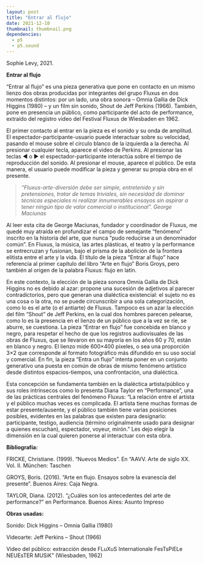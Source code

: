 ```yaml
---
layout: post
title: "Entrar al flujo"
date: 2021-12-10
thumbnail: thumbnail.png
dependencies:
  - p5
  - p5.sound
---
```


<div id="div-sketch" style="width: 100vw; max-width: 512px; text-align: center">
    <script type="text/javascript" src="sketch.js"></script>
</div>

Sophie Levy, 2021.

**Entrar al flujo**

“Entrar al flujo” es una pieza generativa que pone en contacto en un mismo lienzo dos obras producidas por integrantes del grupo Fluxus en dos momentos distintos: por un lado, una obra sonora – Omnia Gallia de Dick Higgins (1980) – y un film sin sonido, Shout de Jeff Perkins (1966). También, pone en presencia un público, como participante del acto de performance, extraído del registro video del Festival Fluxus de Wiesbaden en 1962.

El primer contacto al entrar en la pieza es el sonido y su onda de amplitud. El espectador-participante-usuario puede interactuar sobre su velocidad, pasando el mouse sobre el circulo blanco de la izquierda a la derecha. Al presionar cualquier tecla, aparece el video de Perkins. Al presionar las teclas &#9664; o &#9654; el espectador-participante interactúa sobre el tiempo de reproducción del sonido. Al presionar el mouse, aparece el público. De esta manera, el usuario puede modificar la pieza y generar su propia obra en el presente.

> _“Fluxus-arte-diversión debe ser simple, entretenido y sin pretensiones, tratar de temas triviales, sin necesidad de dominar técnicas especiales ni realizar innumerables ensayos sin aspirar a tener ningún tipo de valor comercial o institucional”. George Maciunas_

Al leer esta cita de George Maciunas, fundador y coordinador de Fluxus, me quedé muy atraída en profundizar el campo de semejante “fenómeno” inscrito en la historia del arte, que nunca “pudo reducirse a un denominador común”. En Fluxus, la música, las artes plásticas, el teatro y la performance se entrecruzan y fusionan, bajo el prisma de la abolición de la frontera elitista entre el arte y la vida. El título de la pieza “Entrar al flujo” hace referencia al primer capítulo del libro “Arte en flujo” Boris Groys, pero también al origen de la palabra Fluxus: flujo en latín.

En este contexto, la elección de la pieza sonora Omnia Gallia de Dick Higgins no es debido al azar: propone una sucesión de adjetivos al parecer contradictorios, pero que generan una dialéctica existencial: el sujeto no es una cosa o la otra, no se puede circunscribir a una sola categorización, como lo es el arte (o el antiarte) de Fluxus. Tampoco es un azar la elección del film “Shout” de Jeff Perkins, en la cual dos hombres parecen pelearse, como lo es la presencia en el lienzo de un público que a la vez se ríe, se aburre, se cuestiona. La pieza “Entrar en flujo” fue concebida en blanco y negro, para respetar el hecho de que los registros audiovisuales de las obras de Fluxus, que se llevaron en su mayoría en los años 60 y 70, están en blanco y negro. El lienzo mide 600×400 pixeles, o sea una proporción 3×2 que corresponde al formato fotográfico más difundido en su uso social y comercial. En fin, la pieza “Entra un flujo” intenta poner en un conjunto generativo una puesta en común de obras de mismo fenómeno artístico desde distintos espacios-tiempos, una confrontación, una dialéctica.

Esta concepción se fundamenta también en la dialéctica artista/público y sus roles intrínsecos como lo presenta Diana Taylor en “Performance”, una de las prácticas centrales del fenómeno Fluxus: “La relación entre el artista y el público muchas veces es complicada. El artista tiene muchas formas de estar presente/ausente, y el público también tiene varias posiciones posibles, evidentes en las palabras que existen para designarlo: participante, testigo, audiencia (término originalmente usado para designar a quienes escuchan), espectador, voyeur, mirón.” Les dejo elegir la dimensión en la cual quieren ponerse al interactuar con esta obra.

**Bibliografía:**

FRICKE, Christiane. (1999). “Nuevos Medios”. En “AAVV. Arte de siglo XX. Vol. II. München: Taschen

GROYS, Boris. (2016). “Arte en flujo. Ensayos sobre la evanescía del presente”. Buenos Aires: Caja Negra.

TAYLOR, Diana. (2012). “¿Cuáles son los antecedentes del arte de performance?” en Performance. Buenos Aires: Asunto Impreso

**Obras usadas:**

Sonido: Dick Higgins – Omnia Gallia (1980)

Videoarte: Jeff Perkins – Shout (1966)

Video del público: extracción desde FLuXuS Internationale FesTsPiELe NEUEsTER MUSiK” (Wiesbaden, 1962)
